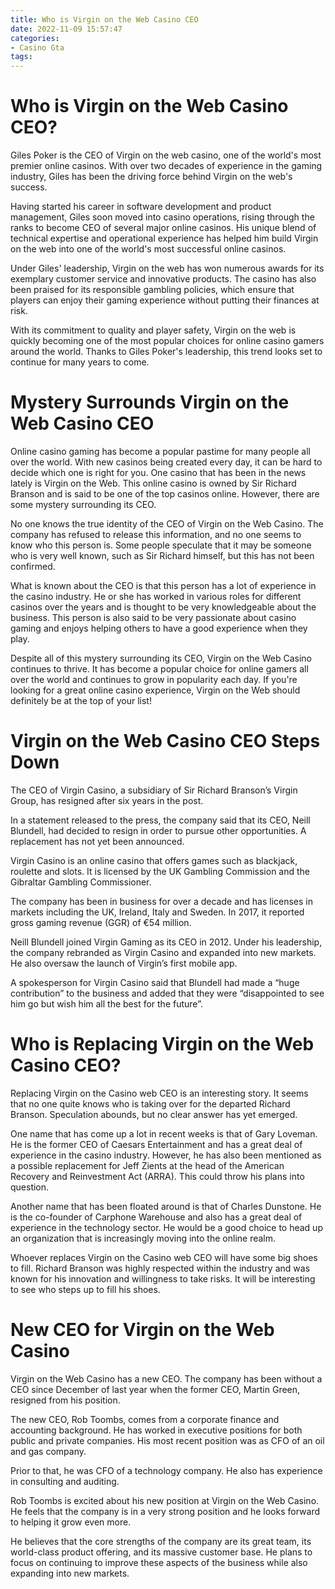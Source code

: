 ```yaml
---
title: Who is Virgin on the Web Casino CEO
date: 2022-11-09 15:57:47
categories:
- Casino Gta
tags:
---
```



#  Who is Virgin on the Web Casino CEO?

Giles Poker is the CEO of Virgin on the web casino, one of the world's most premier online casinos. With over two decades of experience in the gaming industry, Giles has been the driving force behind Virgin on the web's success.

Having started his career in software development and product management, Giles soon moved into casino operations, rising through the ranks to become CEO of several major online casinos. His unique blend of technical expertise and operational experience has helped him build Virgin on the web into one of the world's most successful online casinos.

Under Giles' leadership, Virgin on the web has won numerous awards for its exemplary customer service and innovative products. The casino has also been praised for its responsible gambling policies, which ensure that players can enjoy their gaming experience without putting their finances at risk.

With its commitment to quality and player safety, Virgin on the web is quickly becoming one of the most popular choices for online casino gamers around the world. Thanks to Giles Poker's leadership, this trend looks set to continue for many years to come.

#  Mystery Surrounds Virgin on the Web Casino CEO

Online casino gaming has become a popular pastime for many people all over the world. With new casinos being created every day, it can be hard to decide which one is right for you. One casino that has been in the news lately is Virgin on the Web. This online casino is owned by Sir Richard Branson and is said to be one of the top casinos online. However, there are some mystery surrounding its CEO.

No one knows the true identity of the CEO of Virgin on the Web Casino. The company has refused to release this information, and no one seems to know who this person is. Some people speculate that it may be someone who is very well known, such as Sir Richard himself, but this has not been confirmed.

What is known about the CEO is that this person has a lot of experience in the casino industry. He or she has worked in various roles for different casinos over the years and is thought to be very knowledgeable about the business. This person is also said to be very passionate about casino gaming and enjoys helping others to have a good experience when they play.

Despite all of this mystery surrounding its CEO, Virgin on the Web Casino continues to thrive. It has become a popular choice for online gamers all over the world and continues to grow in popularity each day. If you're looking for a great online casino experience, Virgin on the Web should definitely be at the top of your list!

#  Virgin on the Web Casino CEO Steps Down

The CEO of Virgin Casino, a subsidiary of Sir Richard Branson’s Virgin Group, has resigned after six years in the post.

In a statement released to the press, the company said that its CEO, Neill Blundell, had decided to resign in order to pursue other opportunities. A replacement has not yet been announced.

Virgin Casino is an online casino that offers games such as blackjack, roulette and slots. It is licensed by the UK Gambling Commission and the Gibraltar Gambling Commissioner.

The company has been in business for over a decade and has licenses in markets including the UK, Ireland, Italy and Sweden. In 2017, it reported gross gaming revenue (GGR) of €54 million.

Neill Blundell joined Virgin Gaming as its CEO in 2012. Under his leadership, the company rebranded as Virgin Casino and expanded into new markets. He also oversaw the launch of Virgin’s first mobile app.

A spokesperson for Virgin Casino said that Blundell had made a “huge contribution” to the business and added that they were “disappointed to see him go but wish him all the best for the future”.

#  Who is Replacing Virgin on the Web Casino CEO?

Replacing Virgin on the Casino web CEO is an interesting story. It seems that no one quite knows who is taking over for the departed Richard Branson. Speculation abounds, but no clear answer has yet emerged.

One name that has come up a lot in recent weeks is that of Gary Loveman. He is the former CEO of Caesars Entertainment and has a great deal of experience in the casino industry. However, he has also been mentioned as a possible replacement for Jeff Zients at the head of the American Recovery and Reinvestment Act (ARRA). This could throw his plans into question.

Another name that has been floated around is that of Charles Dunstone. He is the co-founder of Carphone Warehouse and also has a great deal of experience in the technology sector. He would be a good choice to head up an organization that is increasingly moving into the online realm.

Whoever replaces Virgin on the Casino web CEO will have some big shoes to fill. Richard Branson was highly respected within the industry and was known for his innovation and willingness to take risks. It will be interesting to see who steps up to fill his shoes.

#  New CEO for Virgin on the Web Casino

Virgin on the Web Casino has a new CEO. The company has been without a CEO since December of last year when the former CEO, Martin Green, resigned from his position.

The new CEO, Rob Toombs, comes from a corporate finance and accounting background. He has worked in executive positions for both public and private companies. His most recent position was as CFO of an oil and gas company.

Prior to that, he was CFO of a technology company. He also has experience in consulting and auditing.

Rob Toombs is excited about his new position at Virgin on the Web Casino. He feels that the company is in a very strong position and he looks forward to helping it grow even more.

He believes that the core strengths of the company are its great team, its world-class product offering, and its massive customer base. He plans to focus on continuing to improve these aspects of the business while also expanding into new markets.